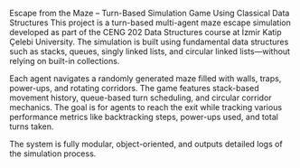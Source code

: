 Escape from the Maze – Turn-Based Simulation Game Using Classical Data Structures
This project is a turn-based multi-agent maze escape simulation developed as part of the CENG 202 Data Structures course at İzmir Katip Çelebi University. The simulation is built using fundamental data structures such as stacks, queues, singly linked lists, and circular linked lists—without relying on built-in collections.

Each agent navigates a randomly generated maze filled with walls, traps, power-ups, and rotating corridors. The game features stack-based movement history, queue-based turn scheduling, and circular corridor mechanics. The goal is for agents to reach the exit while tracking various performance metrics like backtracking steps, power-ups used, and total turns taken.

The system is fully modular, object-oriented, and outputs detailed logs of the simulation process.
